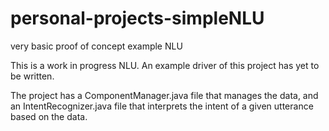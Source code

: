 # personal-projects-simpleNLU
very basic proof of concept example NLU

This is a work in progress NLU. An example driver of this project has yet to be written.

The project has a ComponentManager.java file that manages the data, and an IntentRecognizer.java file that interprets the intent of a given utterance based on the data.
